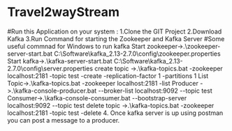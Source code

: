# Travel2wayStream
#Run this Application on your system :
1.Clone the GIT Project
2.Download Kafka
3.Run Command for starting the Zookeeper and Kafka Server
  #Some useful commnad for Windows to run kafka
    Start zookeeper->.\zookeeper-server-start.bat C:\Software\kafka_2.13-2.7.0\config\zookeeper.properties
    Start kafka->.\kafka-server-start.bat C:\Software\kafka_2.13-2.7.0\config\server.properties
    create topic ->.\kafka-topics.bat -zookeeper localhost:2181 -topic test -create -replication-factor 1 -partitions 1
    List Topic->.\kafka-topics.bat -zookeeper localhost:2181 -list
    Producer ->.\kafka-console-producer.bat --broker-list localhost:9092 --topic test
    Consumer->.\kafka-console-consumer.bat --bootstrap-server localhost:9092 --topic test
    delete topic ->.\kafka-topics.bat -zookeeper localhost:2181 -topic test -delete
 4. Once kafka server is up using postman you can post a message to a producer.
 
    
